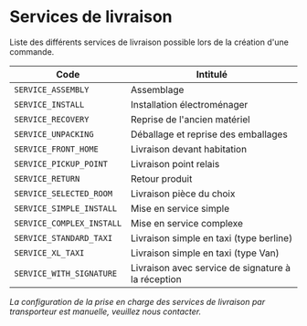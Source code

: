 
# Services de livraison


Liste des différents services de livraison possible lors de la création d'une commande.


Code| Intitulé
---------|----------
`SERVICE_ASSEMBLY`| Assemblage
`SERVICE_INSTALL`| Installation électroménager
`SERVICE_RECOVERY`| Reprise de l'ancien matériel
`SERVICE_UNPACKING`| Déballage et reprise des emballages
`SERVICE_FRONT_HOME`| Livraison devant habitation
`SERVICE_PICKUP_POINT`| Livraison point relais
`SERVICE_RETURN`| Retour produit
`SERVICE_SELECTED_ROOM`| Livraison pièce du choix
`SERVICE_SIMPLE_INSTALL`| Mise en service simple
`SERVICE_COMPLEX_INSTALL`| Mise en service complexe
`SERVICE_STANDARD_TAXI`| Livraison simple en taxi (type berline)
`SERVICE_XL_TAXI`| Livraison simple en taxi (type Van)
`SERVICE_WITH_SIGNATURE`| Livraison avec service de signature à la réception

*La configuration de la prise en charge des services de livraison par transporteur est manuelle, veuillez nous contacter.*